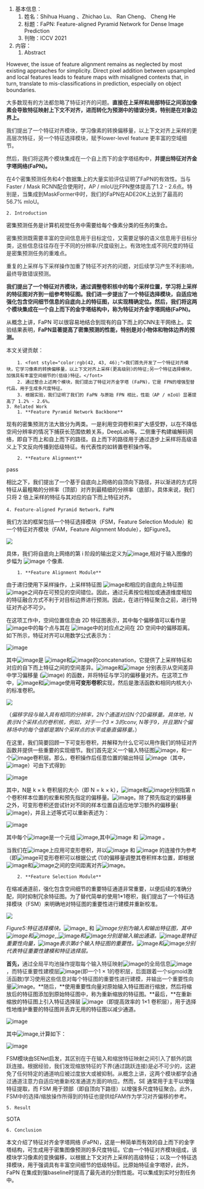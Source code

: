1. 基本信息：
    1. 姓名：Shihua Huang 、Zhichao Lu、 Ran Cheng、 Cheng He
    2. 标题：FaPN: Feature-aligned Pyramid Network for Dense Image Prediction
    3. 刊物：ICCV 2021
2. 内容：
    1. Abstract

However, the issue of feature alignment remains as neglected by most existing approaches for simplicity. Direct pixel addition between upsampled and local features leads to feature maps with misaligned contexts that, in turn, translate to mis-classifications in prediction, especially on object boundaries.

<font style="color:rgb(42, 43, 46);">大多数现有的方法都忽略了特征对齐的问题。</font>**<font style="color:rgb(42, 43, 46);">直接在上采样和局部特征之间添加像素会导致特征映射上下文不对齐，进而转化为预测中的错误分类，特别是在对象边界上。</font>**

<font style="color:rgb(42, 43, 46);">我们提出了一个特征对齐模块，学习像素的转换偏移量，以上下文对齐上采样的更高层次特征，另一个特征选择模块，赋予lower-level feature 更丰富的空域细节。</font>

<font style="color:rgb(42, 43, 46);">然后，我们将这两个模块集成在一个自上而下的金字塔结构中，</font>**<font style="color:rgb(42, 43, 46);">并提出特征对齐金字塔网络(FaPN)。</font>**

<font style="color:rgb(42, 43, 46);">在4个密集预测任务和4个数据集上的大量实验评估证明了FaPN的有效性。当与Faster / Mask RCNN配合使用时，AP / mIoU比FPN整体提高了1.2 - 2.6点。特别是，当集成到MaskFormer中时，我们的FaPN在ADE20K上达到了最高的56.7% mIoU。</font>

    2. Introduction

密集预测任务是计算机视觉任务中需要给每个像素分类的任务的集合。

<font style="color:rgb(42, 43, 46);">密集预测既需要丰富的空间信息用于目标定位，又需要足够的语义信息用于目标分类，这些信息往往存在于不同的分辨率/尺度级别上。有效地生成不同尺度的特征是密集预测任务的重难点。</font>

<font style="color:rgb(42, 43, 46);">重复的上采样与下采样操作加重了特征不对齐的问题，对后续学习产生不利影响，最终导致错误预测。</font>

**<font style="color:rgb(42, 43, 46);">我们提出了一个特征对齐模块，通过调整卷积核中的每个采样位置，学习将上采样的特征图对齐到一组参考特征图。我们进一步提出了一个特征选择模块，自适应地强化包含空间细节信息的自底向上的特征图，以实现精确定位。然后，我们将这两个模块集成在一个自上而下的金字塔结构中，称为特征对齐金字塔网络(FaPN)。</font>**

从概念上讲，FaPN 可以很容易地结合到现有的自下而上的CNN主干网络上。实验结果表明，**<font style="color:rgb(42, 43, 46);">FaPN显著提高了密集预测的性能，特别是对小物体和物体边界的预测。</font>**

<font style="color:rgb(42, 43, 46);">本文关键贡献：</font>

        1. <font style="color:rgb(42, 43, 46);">我们首先开发了一个特征对齐模块，它学习像素的转换偏移量，以上下文对齐上采样(更高级别)的特征;另一个特征选择模块，加强具有丰富空间细节的(低级)特征。</font>
        2. 通过整合上述两个模块，我们提出了特征对齐金字塔 (FaPN)，它是 FPN的增强型替代品，用于生成多尺度特征。
        3. 根据实验，我们证明了我们的 FaPN 与原始 FPN 相比，性能（AP / mIoU）显著提高了 1.2% - 2.6%。
    3. Related Work
        1. **Feature Pyramid Network Backbone**

现有的密集预测方法大致分为两类。一是利用空洞卷积来扩大感受野，以在不降低空间分辨率的情况下捕获长范围依赖关系，DeepLab等。二侧重于构建编解码网络，即自下而上和自上而下的路径。自上而下的路径用于通过逐步上采样将高级语义上下文反向传播到低级特征。有代表性的如转置卷积操作等。

        2. **Feature Alignment**

pass

相比之下，我们提出了一个基于自底向上网络的自顶向下路径，并以渐进的方式将特征从最粗略的分辨率（顶部）对齐到最精细的分辨率（底部）。具体来说，我们只将 2 倍上采样的特征与其对应的自下而上特征对齐。

    4. Feature-aligned Pyramid Network，FaPN

我们方法的框架包括一个特征选择模块（FSM，Feature Selection Module）和一个特征对齐模块（FAM，Feature Alignment Module），如Figure3。

![](https://cdn.nlark.com/yuque/0/2022/png/29307286/1667131064347-2925924a-1568-45f8-a343-4448679a84d8.png)

具体，我们将自底向上网络的第 i 阶段的输出定义为![image](https://cdn.nlark.com/yuque/__latex/b3e446f65eb8aeac98b741ad30fcea2e.svg),相对于输入图像的步幅为 ![image](https://cdn.nlark.com/yuque/__latex/29dd80278cfd3a3c9c5164b67a9700b0.svg) 个像素.

        1. **Feature Alignment Module**

由于递归使用下采样操作，上采样特征图 ![image](https://cdn.nlark.com/yuque/__latex/67ed125b26e6a29a8b7348f1c2910b16.svg)和相应的自底向上特征图 ![image](https://cdn.nlark.com/yuque/__latex/9feb81c3f00b91e3afd5934bc47496d4.svg)之间存在可预见的空间错位。因此，通过元素按位相加或通道维度相加的特征融合方式不利于对目标边界进行预测。因此，在进行特征聚合之前，进行特征对齐必不可少。

在这项工作中，空间位置信息由 2D 特征图表示，其中每个偏移值可以看作是 ![image](https://cdn.nlark.com/yuque/__latex/67ed125b26e6a29a8b7348f1c2910b16.svg)中的每个点与其在 ![image](https://cdn.nlark.com/yuque/__latex/87b9a67db78834bb4ad88889e7253f62.svg)中的对应点之间在 2D 空间中的偏移距离。如下所示，特征对齐可以用数学公式表示为：

![image](https://cdn.nlark.com/yuque/__latex/5f183085668900d16202466d40148181.svg)

其中![image](https://cdn.nlark.com/yuque/__latex/7cc58a6798c2363cb4a532bc1da1d20a.svg)是 ![image](https://cdn.nlark.com/yuque/__latex/87b9a67db78834bb4ad88889e7253f62.svg)和![image](https://cdn.nlark.com/yuque/__latex/f7898af1b37b2fae32565f65041c8218.svg)的concatenation，它提供了上采样特征和对应的自下而上特征之间的空间差异。![image](https://cdn.nlark.com/yuque/__latex/a19fd3817bf218383b0d78a3a1b780c1.svg)和![image](https://cdn.nlark.com/yuque/__latex/d14db6142220ebed645ebefa91656647.svg) 分别表示从空间差异中学习偏移量 (![image](https://cdn.nlark.com/yuque/__latex/becf66343623ddb7a4748fab0fdc618e.svg)) 的函数，并将特征与学习的偏移量对齐。在这项工作中，![image](https://cdn.nlark.com/yuque/__latex/a19fd3817bf218383b0d78a3a1b780c1.svg)和![image](https://cdn.nlark.com/yuque/__latex/d14db6142220ebed645ebefa91656647.svg)使用**可变形卷积**实现，然后是激活函数和相同内核大小的标准卷积。

![](https://cdn.nlark.com/yuque/0/2022/png/29307286/1667136525710-5d0306f8-0ab3-40b5-8d17-5b490d723bea.png)

（_<font style="color:rgb(42, 43, 46);">偏移字段与输入具有相同的分辨率，2N个通道对应N个2D偏移量。具体地，N表示N个采样点的卷积核，例如，对于一个3 × 3的conv, N等于9，并且第N个偏移场中的每个值都是第N个采样点的水平或垂直偏移量。</font>_）

在这里，我们简要回顾一下可变形卷积，并解释为什么它可以用作我们的特征对齐函数并提供一些重要的实现细节。我们首先定义一个输入特征图![image](https://cdn.nlark.com/yuque/__latex/d4454cc0dd213ef9781458829871c7f8.svg)，和一个![image](https://cdn.nlark.com/yuque/__latex/1234d0ee65b8b0ab0d93e60f15fc5aa4.svg)卷积层。那么，卷积操作后任意位置的输出特征 ![image](https://cdn.nlark.com/yuque/__latex/fbaa5ff88e47371f0ed79d4e0f0db3b3.svg)（其中，![image](https://cdn.nlark.com/yuque/__latex/79b128aa415b1340d6f1c23447bf16e2.svg)）可由下式得到:

![image](https://cdn.nlark.com/yuque/__latex/51647d57955304179b97a2925044a0fc.svg)

其中，N是 k × k 卷积层的大小（即 N = k × k），![image](https://cdn.nlark.com/yuque/__latex/fdbdbd009048a1d475873619ee733e11.svg)和![image](https://cdn.nlark.com/yuque/__latex/f41cf3ee91a2162854dc8499e4c8f27d.svg)分别指第 n 个卷积样本位置的权重和预先指定的偏移量。![image](https://cdn.nlark.com/yuque/__latex/d1b36ccc6096ddf2e95cc2fe81ba89cd.svg)。除了预先指定的偏移量之外，可变形卷积还尝试针对不同的样本位置自适应地学习额外的偏移量{![image](https://cdn.nlark.com/yuque/__latex/81dfca507bcc019faace472b8f48428a.svg)}，并且上述等式可以重新表述为：

![image](https://cdn.nlark.com/yuque/__latex/9512a9d3f6dad15df76ed63ff34a6eb9.svg)

其中每个![image](https://cdn.nlark.com/yuque/__latex/ffe5c4d73f623c560bd755b3292ad7b5.svg)是一个元组 ![image](https://cdn.nlark.com/yuque/__latex/49becf65ea0ae5a700d4d46b684cd81d.svg),其中![image](https://cdn.nlark.com/yuque/__latex/3b1dad27bc1c2823be8dfbd33a8b5eed.svg) 和 ![image](https://cdn.nlark.com/yuque/__latex/0dea61ad21104519f8f158ea69a0c163.svg) 。

当我们在![image](https://cdn.nlark.com/yuque/__latex/7a924a5612089a2fe10961736e64ba6b.svg)上应用可变形卷积，并以![image](https://cdn.nlark.com/yuque/__latex/87b9a67db78834bb4ad88889e7253f62.svg) 和 ![image](https://cdn.nlark.com/yuque/__latex/7a924a5612089a2fe10961736e64ba6b.svg) 的连接作为参考（即![image](https://cdn.nlark.com/yuque/__latex/6eb44f6fde608ce21b42d80a14f519c6.svg)可变形卷积可以根据公式 (1)的偏移量调整其卷积样本位置，即根据![image](https://cdn.nlark.com/yuque/__latex/87b9a67db78834bb4ad88889e7253f62.svg)和![image](https://cdn.nlark.com/yuque/__latex/7a924a5612089a2fe10961736e64ba6b.svg)之间的空间距离对齐![image](https://cdn.nlark.com/yuque/__latex/7a924a5612089a2fe10961736e64ba6b.svg)。

        2. **Feature Selection Module**

在缩减通道前，强化包含空间细节的重要特征通道非常重要，以便后续的准确分配，同时抑制冗余特征图。为了替代简单的使用1*1卷积，我们提出了一个特征选择模块（FSM）来明确地对特征图的重要性进行建模并重新校准。

![](https://cdn.nlark.com/yuque/0/2022/png/29307286/1667718993413-cf2ef3da-2cac-4dcd-ac44-e8201656c03f.png)

_Figure5:特征选择模块。_![image](https://cdn.nlark.com/yuque/__latex/14204cb9aecd1ba5f615d522a0fb81f1.svg)_ 和 _![image](https://cdn.nlark.com/yuque/__latex/25b1555a92913264e060d07eaee29d26.svg)_分别为输入和输出特征图，其中_![image](https://cdn.nlark.com/yuque/__latex/3017c4a549b8cca747e7d8524ae3ca65.svg)_和_![image](https://cdn.nlark.com/yuque/__latex/4e8d5b265b1c4407c8e47855c8e52d3f.svg)_,_![image](https://cdn.nlark.com/yuque/__latex/a428bd244ddaa5c11de20ca9cfd9d494.svg)_和_![image](https://cdn.nlark.com/yuque/__latex/b9524e16d8e410f778c005b1e0be7f42.svg)_分别是输入输出通道。_![image](https://cdn.nlark.com/yuque/__latex/e14c0070ecc8767a1fa8a7274215b22b.svg)_是特征重要性向量，_![image](https://cdn.nlark.com/yuque/__latex/836a4cbf45d61ae11cbbaf5440d2f53f.svg)_表示第d个输入特征图的重要性。_![image](https://cdn.nlark.com/yuque/__latex/014becbb1e08f3b5f28d35855ee237ff.svg)_和_![image](https://cdn.nlark.com/yuque/__latex/d27beb2d7658e72a5aa04c398550f187.svg)_分别代表特征重要性建模和特征选择层。_

**<font style="color:rgb(42, 43, 46);">首先，</font>**<font style="color:rgb(42, 43, 46);">通过全局平均池操作提取每个输入特征映射</font>![image](https://cdn.nlark.com/yuque/__latex/38b5152cd62b55b08f9bc8e2f02f91a4.svg)<font style="color:rgb(42, 43, 46);">的全局信息</font>![image](https://cdn.nlark.com/yuque/__latex/8ce572b39ace46d6c7b431732ae0d59b.svg)<font style="color:rgb(42, 43, 46);">，</font><font style="color:rgb(42, 43, 46);">而特征重要性建模层</font>![image](https://cdn.nlark.com/yuque/__latex/250d03ccbbb2331478db0844252939fa.svg)<font style="color:rgb(42, 43, 46);">(即一个1 × 1的卷积层，后面跟着一个sigmoid激活函数)学习使用这些信息对每个特征图的重要性进行建模，并输出一个重要性向量</font>![image](https://cdn.nlark.com/yuque/__latex/77c3adce895348f6083c425fe1ba2624.svg)<font style="color:rgb(42, 43, 46);">。</font>**<font style="color:rgb(42, 43, 46);">随后，</font>**使用重要性向量对原始输入特征图进行缩放，然后将缩放后的特征图添加到原始特征图中，称为重新缩放的特征图。**最后，**在重新缩放的特征图上引入特征选择层 ![image](https://cdn.nlark.com/yuque/__latex/5655f1127387251a8775447ddff5d5d8.svg)（即提高效率的 1×1 卷积层），用于选择性地维护重要的特征图并丢弃无用的特征图以减少通道。

![image](https://cdn.nlark.com/yuque/__latex/66bc59318caa38004db2bc265f72ff83.svg)

其中![image](https://cdn.nlark.com/yuque/__latex/e72419609bb32d2c61f3f2ceebc6ec25.svg),计算如下：

![image](https://cdn.nlark.com/yuque/__latex/226092054856616ff16cec00df333a62.svg)

FSM模块由SENet启发，<font style="color:rgb(42, 43, 46);">其区别在于在输入和缩放特征映射之间引入了额外的跳跃连接。根据经验，我们发现缩放特征的下界(通过跳跃连接)是必不可少的，这避免了任何特定的通道响应被过度放大或被抑制。从概念上讲，这两个模块都学会通过通道注意力自适应地重新校准通道方面的响应。</font>然而，SE 通常用于主干以增强特征提取，而 FSM 用于颈部（即自顶向下路径）以增强多尺度特征聚合。<font style="color:rgb(42, 43, 46);">此外，FSM中的选择/缩放操作所得到的特征也提供给FAM作为学习对齐偏移的参考。</font>

    5. Result

SOTA

    6. Conclusion

本文介绍了特征对齐金字塔网络 (FaPN)，这是一种简单而有效的自上而下的金字塔结构，可生成用于密集图像预测的多尺度特征。它由一个特征对齐模块组成，该模块学习像素的变换偏移，以根据上下文对齐上采样的高级特征；以及一个特征选择模块，用于强调具有丰富空间细节的低级特征。比原始特征金字塔好，此外，FaPN 在集成到强baseline时提高了最先进的分割性能。可以集成到实时分割任务中。

